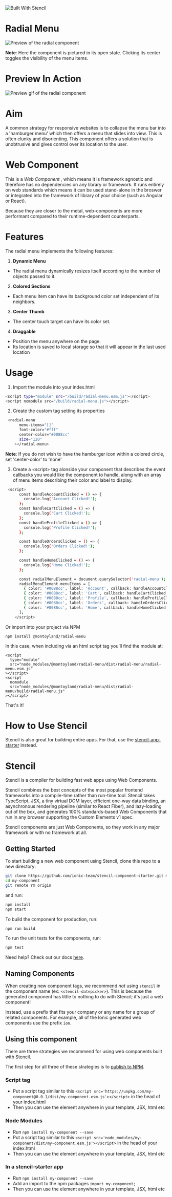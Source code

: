 ![Built With Stencil](https://img.shields.io/badge/-Built%20With%20Stencil-16161d.svg?logo=data%3Aimage%2Fsvg%2Bxml%3Bbase64%2CPD94bWwgdmVyc2lvbj0iMS4wIiBlbmNvZGluZz0idXRmLTgiPz4KPCEtLSBHZW5lcmF0b3I6IEFkb2JlIElsbHVzdHJhdG9yIDE5LjIuMSwgU1ZHIEV4cG9ydCBQbHVnLUluIC4gU1ZHIFZlcnNpb246IDYuMDAgQnVpbGQgMCkgIC0tPgo8c3ZnIHZlcnNpb249IjEuMSIgaWQ9IkxheWVyXzEiIHhtbG5zPSJodHRwOi8vd3d3LnczLm9yZy8yMDAwL3N2ZyIgeG1sbnM6eGxpbms9Imh0dHA6Ly93d3cudzMub3JnLzE5OTkveGxpbmsiIHg9IjBweCIgeT0iMHB4IgoJIHZpZXdCb3g9IjAgMCA1MTIgNTEyIiBzdHlsZT0iZW5hYmxlLWJhY2tncm91bmQ6bmV3IDAgMCA1MTIgNTEyOyIgeG1sOnNwYWNlPSJwcmVzZXJ2ZSI%2BCjxzdHlsZSB0eXBlPSJ0ZXh0L2NzcyI%2BCgkuc3Qwe2ZpbGw6I0ZGRkZGRjt9Cjwvc3R5bGU%2BCjxwYXRoIGNsYXNzPSJzdDAiIGQ9Ik00MjQuNywzNzMuOWMwLDM3LjYtNTUuMSw2OC42LTkyLjcsNjguNkgxODAuNGMtMzcuOSwwLTkyLjctMzAuNy05Mi43LTY4LjZ2LTMuNmgzMzYuOVYzNzMuOXoiLz4KPHBhdGggY2xhc3M9InN0MCIgZD0iTTQyNC43LDI5Mi4xSDE4MC40Yy0zNy42LDAtOTIuNy0zMS05Mi43LTY4LjZ2LTMuNkgzMzJjMzcuNiwwLDkyLjcsMzEsOTIuNyw2OC42VjI5Mi4xeiIvPgo8cGF0aCBjbGFzcz0ic3QwIiBkPSJNNDI0LjcsMTQxLjdIODcuN3YtMy42YzAtMzcuNiw1NC44LTY4LjYsOTIuNy02OC42SDMzMmMzNy45LDAsOTIuNywzMC43LDkyLjcsNjguNlYxNDEuN3oiLz4KPC9zdmc%2BCg%3D%3D&colorA=16161d&style=flat-square)


# Radial Menu

![Preview of the radial component](./assets/radial_menu.png)
   
**Note**: Here the component is pictured in its open state.
Clicking its center toggles the visibility of the menu items.

# Preview In Action
 ![Preview gif of the radial component](./assets/radial-menu.gif)
# Aim

A common strategy for responsive websites is to collapse the menu bar into a 'hamburger menu' which then offers a menu that slides into view. This is often clunky and disorienting. This component offers a solution that is unobtrusive and gives control over its location to the user.

# Web Component

This is a _Web Component_ , which means it is framework agnostic and therefore has no dependencies on any library or framework. It runs entirely on web standards which means it can be used stand-alone in the broswer or integrated into the framework of library of your choice (such as Angular or React).

Because they are closer to the metal, web-components are more performant compared to their runtime-dependent counterparts.

# Features

The radial menu implements the following features:

1. **Dynamic Menu** 
- The radial menu dynamically resizes itself according to the number of objects passed to it.

2. **Colored Sections**
- Each menu item can have its background color set independent of its neighbors.

3. **Center Thumb**
- The center touch target can have its color set.
  
4. **Draggable**
- Position the menu anywhere on the page.
- Its location is saved to local storage so that it will appear in the last used location
  
# Usage
1. Import the module into your index.html
```bash
<script type="module" src="/build/radial-menu.esm.js"></script>
<script nomodule src="/build/radial-menu.js"></script>
```

2. Create the custom tag setting its properties
```bash
 <radial-menu
      menu-items="[]"
      font-color="#fff"
      center-color="#0088cc"
      size="120"
    ></radial-menu>
```
**Note**: If you do not wish to have the hamburger icon within a colored circle, set 'center-color' to 'none'

3. Create a &lt;script&gt; tag alonside your component that describes the event callbacks you would like the component to handle, along with an array of menu items describing their color and label to display.
```bash
 <script>
      const handleAccountClicked = () => {
        console.log('Account Clicked!');
      };
      const handleCartClicked = () => {
        console.log('Cart Clicked!');
      };
      const handleProfileClicked = () => {
        console.log('Profile Clicked!');
      };

      const handleOrdersClicked = () => {
        console.log('Orders Clicked!');
      };

      const handleHomeClicked = () => {
        console.log('Home Clicked!');
      };

      const radialMenuElement = document.querySelector('radial-menu');
      radialMenuElement.menuItems = [
        { color: '#0088cc', label: 'Account', callback: handleAccountClicked },
        { color: '#0088cc', label: 'Cart', callback: handleCartClicked },
        { color: '#0088cc', label: 'Profile', callback: handleProfileClicked },
        { color: '#0088cc', label: 'Orders', callback: handleOrdersClicked },
        { color: '#0088cc', label: 'Home', callback: handleHomeClicked },
      ];
    </script>
```

Or import into your project via NPM
```
npm install @montoyland/radial-menu
```
In this case, when including via an html script tag you'll find the module at:

```
<script
  type="module"
  src="node_modules/@montoyland/radial-menu/dist/radial-menu/radial-menu.esm.js"
></script>
<script
  nomodule
  src="node_modules/@montoyland/radial-menu/dist/radial-menu/build/radial-menu.js"
></script>
```
That's it!


# How to Use Stencil

Stencil is also great for building entire apps. For that, use the [stencil-app-starter](https://github.com/ionic-team/stencil-app-starter) instead.

# Stencil

Stencil is a compiler for building fast web apps using Web Components.

Stencil combines the best concepts of the most popular frontend frameworks into a compile-time rather than run-time tool.  Stencil takes TypeScript, JSX, a tiny virtual DOM layer, efficient one-way data binding, an asynchronous rendering pipeline (similar to React Fiber), and lazy-loading out of the box, and generates 100% standards-based Web Components that run in any browser supporting the Custom Elements v1 spec.

Stencil components are just Web Components, so they work in any major framework or with no framework at all.

## Getting Started

To start building a new web component using Stencil, clone this repo to a new directory:

```bash
git clone https://github.com/ionic-team/stencil-component-starter.git my-component
cd my-component
git remote rm origin
```

and run:

```bash
npm install
npm start
```

To build the component for production, run:

```bash
npm run build
```

To run the unit tests for the components, run:

```bash
npm test
```

Need help? Check out our docs [here](https://stenciljs.com/docs/my-first-component).


## Naming Components

When creating new component tags, we recommend _not_ using `stencil` in the component name (ex: `<stencil-datepicker>`). This is because the generated component has little to nothing to do with Stencil; it's just a web component!

Instead, use a prefix that fits your company or any name for a group of related components. For example, all of the Ionic generated web components use the prefix `ion`.


## Using this component

There are three strategies we recommend for using web components built with Stencil.

The first step for all three of these strategies is to [publish to NPM](https://docs.npmjs.com/getting-started/publishing-npm-packages).

### Script tag

- Put a script tag similar to this `<script src='https://unpkg.com/my-component@0.0.1/dist/my-component.esm.js'></script>` in the head of your index.html
- Then you can use the element anywhere in your template, JSX, html etc

### Node Modules
- Run `npm install my-component --save`
- Put a script tag similar to this `<script src='node_modules/my-component/dist/my-component.esm.js'></script>` in the head of your index.html
- Then you can use the element anywhere in your template, JSX, html etc

### In a stencil-starter app
- Run `npm install my-component --save`
- Add an import to the npm packages `import my-component;`
- Then you can use the element anywhere in your template, JSX, html etc
